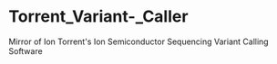 # Torrent_Variant-_Caller
Mirror of Ion Torrent's Ion Semiconductor Sequencing Variant Calling Software
